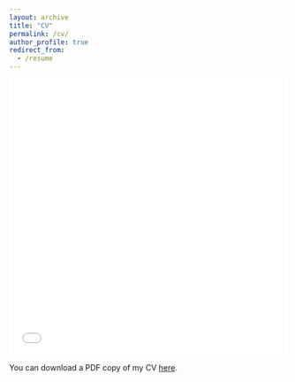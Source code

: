 ```yaml
---
layout: archive
title: "CV"
permalink: /cv/
author_profile: true
redirect_from:
  - /resume
---
```


<iframe src="/files/resume_20210602.pdf" width="100%" height="500" frameborder="no" border="0" marginwidth="0" marginheight="0"></iframe>

You can download a PDF copy of my CV [here](/files/resume_20210630.pdf).

